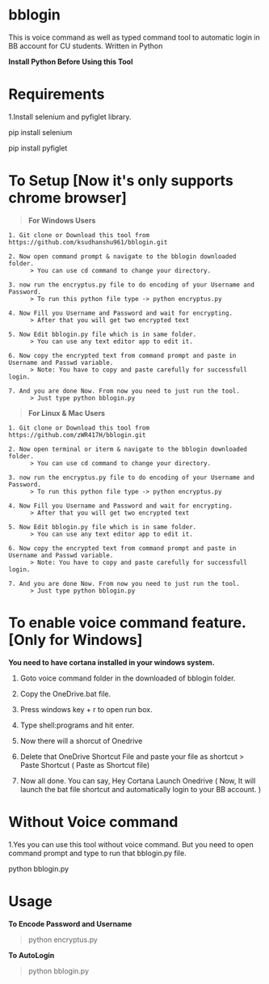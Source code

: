 # bblogin
This is voice command as well as typed command tool to automatic login in BB account for CU students. Written in Python

**Install Python Before Using this Tool**

# Requirements

1.Install selenium and pyfiglet library.

  pip install selenium
  
  pip install pyfiglet

# To Setup [Now it's only supports chrome browser]

> **For Windows Users**
    
    1. Git clone or Download this tool from https://github.com/ksudhanshu961/bblogin.git
    
    2. Now open command prompt & navigate to the bblogin downloaded folder.
          > You can use cd command to change your directory.
    
    3. now run the encryptus.py file to do encoding of your Username and Password.
          > To run this python file type -> python encryptus.py
    
    4. Now Fill you Username and Password and wait for encrypting.
          > After that you will get two encrypted text
    
    5. Now Edit bblogin.py file which is in same folder.
          > You can use any text editor app to edit it.
    
    6. Now copy the encrypted text from command prompt and paste in Username and Passwd variable.
          > Note: You have to copy and paste carefully for successfull login.
    
    7. And you are done Now. From now you need to just run the tool.
          > Just type python bblogin.py


> **For Linux & Mac Users**
    
    1. Git clone or Download this tool from https://github.com/zWR417H/bblogin.git
    
    2. Now open terminal or iterm & navigate to the bblogin downloaded folder.
          > You can use cd command to change your directory.
    
    3. now run the encryptus.py file to do encoding of your Username and Password.
          > To run this python file type -> python encryptus.py
    
    4. Now Fill you Username and Password and wait for encrypting.
          > After that you will get two encrypted text
    
    5. Now Edit bblogin.py file which is in same folder.
          > You can use any text editor app to edit it.
    
    6. Now copy the encrypted text from command prompt and paste in Username and Passwd variable.
          > Note: You have to copy and paste carefully for successfull login.
    
    7. And you are done Now. From now you need to just run the tool.
          > Just type python bblogin.py
 

# To enable voice command feature. [Only for Windows]

  **You need to have cortana installed in your windows system.**
  
  1. Goto voice command folder in the downloaded of bblogin folder.
  
  2. Copy the OneDrive.bat file.
  
  3. Press windows key + r to open run box.
  
  4. Type shell:programs and hit enter.
  
  5. Now there will a shorcut of Onedrive
  
  6. Delete that OneDrive Shortcut File and paste your file as shortcut
          > Paste Shortcut ( Paste as Shortcut file) 
  
  7. Now all done. You can say, Hey Cortana Launch Onedrive ( Now, It will launch the bat file shortcut and automatically login to your BB account. )
  
# Without Voice command
 
 1.Yes you can use this tool without voice command. But you need to open command prompt and type to run that bblogin.py file.
  
  python bblogin.py


# Usage

**To Encode Password and Username**
 > python encryptus.py

**To AutoLogin**
 > python bblogin.py
